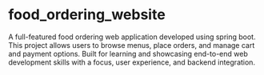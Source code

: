 # food_ordering_website
A full-featured food ordering web application developed using spring boot. This project allows users to browse menus, place orders, and manage cart and payment options. Built for learning and showcasing end-to-end web development skills with a focus, user experience, and backend integration.
